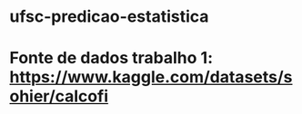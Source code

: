 # ufsc-predicao-estatistica

# Fonte de dados trabalho 1: https://www.kaggle.com/datasets/sohier/calcofi